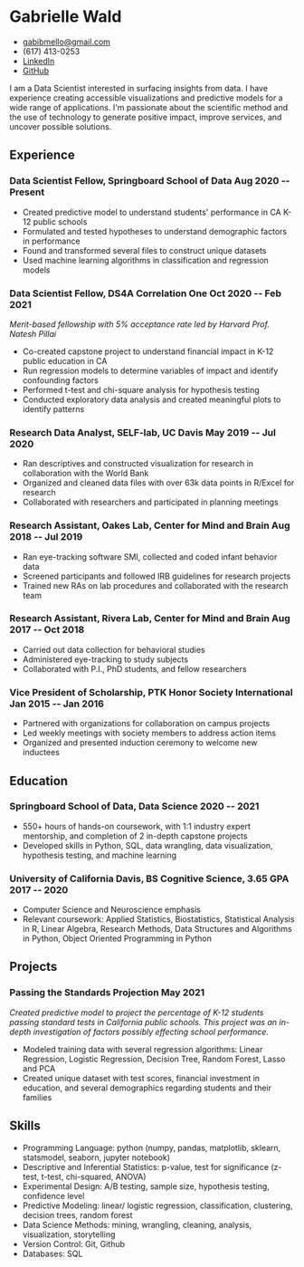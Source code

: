 <!-- The (first) h1 will be used as the <title> of the HTML page -->
# Gabrielle Wald

<!-- The unordered list immediately after the h1 will be formatted on a single
line. It is intended to be used for contact details -->
- <gabibmello@gmail.com>
- (617) 413-0253
- [LinkedIn](https://www.linkedin.com/in/gabriellewald/)
- [GitHub](https://github.com/gabriellewald)

<!-- The paragraph after the h1 and ul and before the first h2 is optional. It
is intended to be used for a short summary. -->
I am a Data Scientist interested in surfacing insights from data. I have experience creating accessible visualizations and predictive models for a wide range of applications. I'm passionate about the scientific method and the use of technology to generate positive impact, improve services, and uncover possible solutions.

## Experience

<!-- You have to wrap the "left" and "right" half of these headings in spans by
hand -->
### <span>Data Scientist Fellow, Springboard School of Data</span> <span>Aug 2020 -- Present</span>

- Created predictive model to understand students' performance in CA K-12 public schools
- Formulated and tested hypotheses to understand demographic factors in performance
- Found and transformed several files to construct unique datasets
- Used machine learning algorithms in classification and regression models

### <span>Data Scientist Fellow, DS4A Correlation One</span> <span>Oct 2020 -- Feb 2021</span>

*Merit-based fellowship with 5% acceptance rate led by Harvard Prof. Natesh Pillai*

- Co-created capstone project to understand financial impact in K-12 public education in CA
- Run regression models to determine variables of impact and identify confounding factors
- Performed t-test and chi-square analysis for hypothesis testing
- Conducted exploratory data analysis and created meaningful plots to identify patterns

### <span>Research Data Analyst, SELF-lab, UC Davis</span> <span>May 2019 -- Jul 2020</span>

- Ran descriptives and constructed visualization for research in collaboration with the World Bank
- Organized and cleaned data files with over 63k data points in R/Excel for research
- Collaborated with researchers and participated in planning meetings

### <span>Research Assistant, Oakes Lab, Center for Mind and Brain</span> <span>Aug 2018 -- Jul 2019</span>

- Ran eye-tracking software SMI, collected and coded infant behavior data
- Screened participants and followed IRB guidelines for research projects
- Trained new RAs on lab procedures and collaborated with the research team

### <span>Research Assistant, Rivera Lab, Center for Mind and Brain</span> <span>Aug 2017 -- Oct 2018</span>

- Carried out data collection for behavioral studies
- Administered eye-tracking to study subjects 
- Collaborated with P.I., PhD students, and fellow researchers

### <span>Vice President of Scholarship, PTK Honor Society International</span> <span>Jan 2015 -- Jan 2016</span>

- Partnered with organizations for collaboration on campus projects
- Led weekly meetings with society members to address action items
- Organized and presented induction ceremony to welcome new inductees

## Education

### <span>Springboard School of Data, Data Science</span> <span>2020 -- 2021</span>

 - 550+ hours of hands-on coursework, with 1:1 industry expert mentorship, and completion of 2 in-depth capstone projects 
 - Developed skills in Python, SQL, data wrangling, data visualization, hypothesis testing, and machine learning

### <span>University of California Davis, BS Cognitive Science, 3.65 GPA</span> <span>2017 -- 2020</span>

  - Computer Science and Neuroscience emphasis
  - Relevant coursework: Applied Statistics, Biostatistics, Statistical Analysis in R, Linear Algebra, Research Methods, Data Structures and Algorithms in Python, Object Oriented Programming in Python

## Projects

### <span>Passing the Standards Projection</span> <span>May 2021</span>

*Created predictive model to project the percentage of K-12 students passing standard tests in California public schools. This project was an in-depth investigation of factors possibly effecting school performance.*

   - Modeled training data with several regression algorithms: Linear Regression, Logistic Regression, Decision Tree, Random Forest, Lasso and PCA
   - Created unique dataset with test scores, financial investment in education, and several demographics regarding students and their families

## Skills

- Programming Language: python (numpy, pandas, matplotlib, sklearn, statsmodel, seaborn, jupyter notebook)
- Descriptive and Inferential Statistics: p-value, test for significance (z-test, t-test, chi-squared, ANOVA) 
- Experimental Design: A/B testing, sample size, hypothesis testing, confidence level
- Predictive Modeling: linear/ logistic regression, classification, clustering, decision trees, random forest
- Data Science Methods: mining, wrangling, cleaning, analysis, visualization, storytelling
- Version Control: Git, Github
- Databases: SQL 


